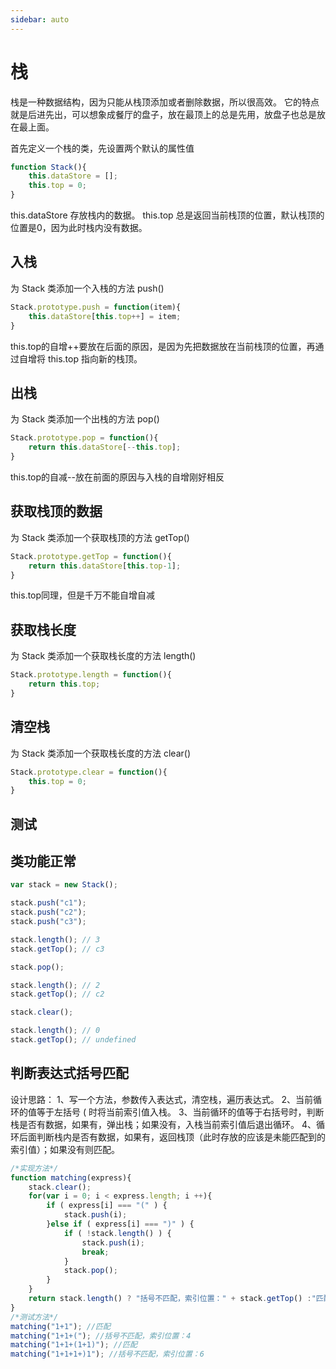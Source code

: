 ```yaml
---
sidebar: auto
---
```

# 栈

栈是一种数据结构，因为只能从栈顶添加或者删除数据，所以很高效。
它的特点就是后进先出，可以想象成餐厅的盘子，放在最顶上的总是先用，放盘子也总是放在最上面。

首先定义一个栈的类，先设置两个默认的属性值
```javascript
function Stack(){
    this.dataStore = [];
    this.top = 0;
}
```
this.dataStore 存放栈内的数据。
this.top 总是返回当前栈顶的位置，默认栈顶的位置是0，因为此时栈内没有数据。
<!-- more -->

## 入栈

为 Stack 类添加一个入栈的方法 push()
```javascript
Stack.prototype.push = function(item){
    this.dataStore[this.top++] = item;
}
```
this.top的自增++要放在后面的原因，是因为先把数据放在当前栈顶的位置，再通过自增将 this.top 指向新的栈顶。

## 出栈

为 Stack 类添加一个出栈的方法 pop()
```javascript
Stack.prototype.pop = function(){
    return this.dataStore[--this.top];
}
```
this.top的自减--放在前面的原因与入栈的自增刚好相反

## 获取栈顶的数据

为 Stack 类添加一个获取栈顶的方法 getTop()
```javascript
Stack.prototype.getTop = function(){
    return this.dataStore[this.top-1];
}
```
this.top同理，但是千万不能自增自减

## 获取栈长度

为 Stack 类添加一个获取栈长度的方法 length()
```javascript
Stack.prototype.length = function(){
    return this.top;
}
```

## 清空栈

为 Stack 类添加一个获取栈长度的方法 clear()
```javascript
Stack.prototype.clear = function(){
    this.top = 0;
}
```

## 测试

## 类功能正常
```javascript
var stack = new Stack();

stack.push("c1");
stack.push("c2");
stack.push("c3");

stack.length(); // 3
stack.getTop(); // c3

stack.pop();

stack.length(); // 2
stack.getTop(); // c2

stack.clear();

stack.length(); // 0
stack.getTop(); // undefined
```

## 判断表达式括号匹配

设计思路：
1、写一个方法，参数传入表达式，清空栈，遍历表达式。
2、当前循环的值等于左括号 ( 时将当前索引值入栈。
3、当前循环的值等于右括号时，判断栈是否有数据，如果有，弹出栈；如果没有，入栈当前索引值后退出循环。
4、循环后面判断栈内是否有数据，如果有，返回栈顶（此时存放的应该是未能匹配到的索引值）；如果没有则匹配。

```javascript
/*实现方法*/
function matching(express){
    stack.clear();
    for(var i = 0; i < express.length; i ++){
        if ( express[i] === "(" ) {
        	stack.push(i);
        }else if ( express[i] === ")" ) {
            if ( !stack.length() ) { 
                stack.push(i);
                break;
            }
            stack.pop();
        }
    }
    return stack.length() ? "括号不匹配，索引位置：" + stack.getTop() :"匹配";
}
/*测试方法*/
matching("1+1"); //匹配
matching("1+1+("); //括号不匹配，索引位置：4
matching("1+1+(1+1)"); //匹配
matching("1+1+1+)1"); //括号不匹配，索引位置：6
```
